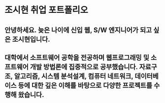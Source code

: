 # 조시현 취업 포트폴리오

## 안녕하세요. 늦은 나이에 신입 웹, S/W 엔지니어가 되고 싶은 조시현입니다.

## 대학에서 소프트웨어 공학을 전공하며 웹프로그래밍 및 소프트웨어 개발 방법론에 집중적으로 공부했습니다. 자료구조, 알고리즘, 시스템 분석설계, 컴퓨터 네트워크, 데이터베이스 등에 대한 깊은 이해를 바탕으로 다양한 프로젝트를 수행해 왔습니다. 
